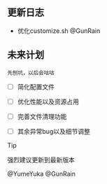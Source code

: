 
## 更新日志

* 优化customize.sh @GunRain

## 未来计划

`先刨坑，以后会咕咕`
- [ ] 简化配置文件
- [ ] 优化性能以及资源占用
- [ ] 完善文件清理功能
- [ ] 其余异常bug以及细节调整


> [!TIP]
> 强烈建议更新到最新版本

@YumeYuka
@GunRain